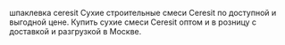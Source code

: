 шпаклевка ceresit
Сухие строительные смеси Ceresit по доступной и выгодной цене. Купить сухие смеси Сeresit оптом и в розницу с доставкой и разгрузкой в Москве.

